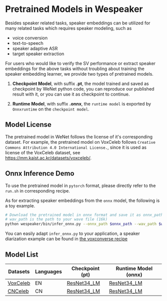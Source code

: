 # Pretrained Models in Wespeaker

Besides speaker related tasks, speaker embeddings can be utilized for many related tasks which requires speaker modeling, such as

- voice conversion
- text-to-speech
- speaker adaptive ASR
- target speaker extraction

For users who would like to verify the SV performance or extract speaker embeddings for the above tasks without troubling about training the speaker embedding learner, we provide two types of pretrained models.

1. **Checkpoint Model**, with suffix **.pt**, the model trained and saved as checkpoint by WeNet python code, you can reproduce our published result with it, or you can use it as checkpoint to continue.

2. **Runtime Model**, with suffix **.onnx**, the `runtime model` is exported by `Onnxruntime` on the `checkpoint model`.



## Model License

The pretrained model in WeNet follows the license of it's corresponding dataset.
For example, the pretrained model on VoxCeleb follows ` Creative Commons Attribution 4.0 International License. `, since it is used as license of the VoxCeleb dataset, see https://mm.kaist.ac.kr/datasets/voxceleb/.

## Onnx Inference Demo
To use the pretrained model in `pytorch` format, please directly refer to the `run.sh` in corresponding recipe.

As for extracting speaker embeddings from the `onnx` model, the following is a toy example.

```bash
# Download the pretrained model in onnx format and save it as onnx_path
# wav_path is the path to your wave file (16k)
python wespeaker/bin/infer_onnx.py --onnx_path $onnx_path --wav_path $wav_path
```

You can easily adapt `infer_onnx.py` to your application, a speaker diarization example can be found in [the voxconverse recipe](https://github.com/wenet-e2e/wespeaker/tree/master/examples/voxconverse)

## Model List

| Datasets  | Languages     |  Checkpoint (pt) | Runtime Model (onnx)     |
|---    |---    |---   |---   |
| [VoxCeleb](../examples/voxceleb/v2/README.md)   | EN    | [ResNet34_LM](https://wespeaker-1256283475.cos.ap-shanghai.myqcloud.com/models/voxceleb/voxceleb_resnet34_LM.pt)| [ResNet34_LM](https://wespeaker-1256283475.cos.ap-shanghai.myqcloud.com/models/voxceleb/voxceleb_resnet34_LM.onnx )  |
| [CNCeleb](../examples/cnceleb/v2/README.md)   | CN    | [ResNet34_LM](https://wespeaker-1256283475.cos.ap-shanghai.myqcloud.com/models/voxceleb/cnceleb_resnet34_LM.pt )  | [ResNet34_LM](https://wespeaker-1256283475.cos.ap-shanghai.myqcloud.com/models/voxceleb/cnceleb_resnet34_LM.onnx ) |